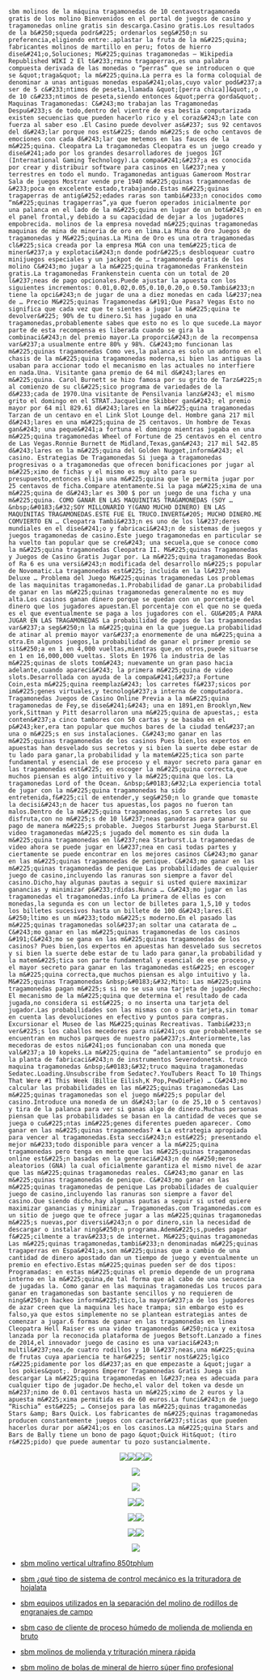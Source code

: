 
```
sbm molinos de la máquina tragamonedas de 10 centavostragamoneda gratis de los molino Bienvenidos en el portal de juegos de casino y tragamonedas online gratis sin descarga.Casino gratis.Los resultados de la b&#250;squeda podr&#225; ordenarlos seg&#250;n su preferencia,eligiendo entre:.aplastar la fruta de la m&#225;quina; fabricantes molinos de martillo en peru; fotos de hierro dise&#241;o,Soluciones; M&#225;quinas tragamonedas — Wikipedia Republished WIKI 2 El t&#233;rmino tragaperras,es una palabra compuesta derivada de las monedas o “perras” que se introducen o que se &quot;traga&quot; la m&#225;quina.La perra es la forma coloquial de denominar a unas antiguas monedas espa&#241;olas,cuyo valor pod&#237;a ser de 5 c&#233;ntimos de peseta,llamada &quot;[perra chica]]&quot;,o de 10 c&#233;ntimos de peseta,siendo entonces &quot;perra gorda&quot;. Maquinas Tragamonedas: C&#243;mo trabajan las Tragamonedas Despu&#233;s de todo,dentro del vientre de esa bestia computarizada existen secuencias que pueden hacerlo rico y el coraz&#243;n late con fuerza al saber eso .El Casino puede devolver as&#237; sus 92 centavos del d&#243;lar porque nos est&#225; dando m&#225;s de ocho centavos de emociones con cada d&#243;lar que metemos en las fauces de la m&#225;quina. Cleopatra La tragamonedas Cleopatra es un juego creado y dise&#241;ado por los grandes desarrolladores de juegos IGT (International Gaming Technology).La compa&#241;&#237;a es conocida por crear y distribuir software para casinos en l&#237;nea y terrestres en todo el mundo. Tragamonedas antiguas Gameroom Mostrar Sala de juegos Mostrar vende pre 1940 m&#225;quinas tragamonedas de &#233;poca en excelente estado,trabajando.Estas m&#225;quinas tragaperras de antig&#252;edades raras son tambi&#233;n conocidos como “m&#225;quinas tragaperras”,ya que fueron operados inicialmente por una palanca en el lado de la m&#225;quina en lugar de un bot&#243;n en el panel frontal,y debido a su capacidad de dejar a los jugadores empobrecida. molinos de la empresa novedad m&#225;quinas tragamonedas maquinas de mina de mineria de oro en lima.La Mina de Oro Juegos de tragamonedas y M&#225;quinas.La Mina de Oro es una otra tragamonedas cl&#225;sica creada por la empresa MGA con una tem&#225;tica de miner&#237;a y explotaci&#243;n donde podr&#225;s desbloquear cuatro minijuegos especiales y un jackpot de … tragamoneda gratis de los molino C&#243;mo jugar a la m&#225;quina tragamonedas Frankenstein gratis.La tragamonedas Frankenstein cuenta con un total de 20 l&#237;neas de pago opcionales.Puede ajustar la apuesta con los siguientes incrementos: 0.01,0.02,0.05,0.10,0.20,o 0.50.Tambi&#233;n tiene la opci&#243;n de jugar de una a diez monedas en cada l&#237;nea de … Precio M&#225;quinas Tragamonedas &#191;Que Pasa? Vegas Esto no significa que cada vez que te sientes a jugar la m&#225;quina te devolver&#225; 90% de tu dinero.Si has jugado en una tragamonedas,probablemente sabes que esto no es lo que sucede.La mayor parte de esta recompensa es liberada cuando se gira la combinaci&#243;n del premio mayor.La proporci&#243;n de la recompensa var&#237;a usualmente entre 80% y 98%. C&#243;mo funcionan las m&#225;quinas tragamonedas Como ves,la palanca es solo un adorno en el chasis de la m&#225;quina tragamonedas moderna,si bien las antiguas la usaban para accionar todo el mecanismo en las actuales no interfiere en nada.Una. Visitante gana premio de 64 mil d&#243;lares en m&#225;quina. Carol Burnett se hizo famosa por su grito de Tarz&#225;n al comienzo de su cl&#225;sico programa de variedades de la d&#233;cada de 1970.Una visitante de Pensilvania lanz&#243; el mismo grito el domingo en el STRAT.Jacqueline Skibber gan&#243; el premio mayor por 64 mil 829.61 d&#243;lares en la m&#225;quina tragamonedas Tarzan de un centavo en el Link Slot Lounge del. Hombre gana 217 mil d&#243;lares en una m&#225;quina de 25 centavos. Un hombre de Texas gan&#243; una peque&#241;a fortuna el domingo mientras jugaba en una m&#225;quina tragamonedas Wheel of Fortune de 25 centavos en el centro de Las Vegas.Ronnie Burnett de Midland,Texas,gan&#243; 217 mil 542.85 d&#243;lares en la m&#225;quina del Golden Nugget,inform&#243; el casino. Estrategias De Tragamonedas Si juega a tragamonedas progresivas o a tragamonedas que ofrecen bonificaciones por jugar al m&#225;ximo de fichas y el mismo es muy alto para su presupuesto,entonces elija una m&#225;quina que le permita jugar por 25 centavos de ficha.Compare atentamente.Si la paga m&#225;xima de una m&#225;quina de d&#243;lar es 300 $ por un juego de una ficha y una m&#225;quina. COMO GANAR EN LAS MAQUINITAS TRAGAMONEDAS (SOY … &nbsp;&#0183;&#32;SOY MILLONARIO Y(GANO MUCHO DINERO) EN LAS MAQUINITAS TRAGAMONEDAS.ESTE FUE EL TRUCO.INVERT&#205; MUCHO DINERO.ME COMVIERTO EN … Cleopatra Tambi&#233;n es uno de los l&#237;deres mundiales en el dise&#241;o y fabricaci&#243;n de sistemas de juegos y juegos tragamonedas de casino.Este juego tragamonedas en particular se ha vuelto tan popular que se cre&#243; una secuela,que se conoce como la m&#225;quina tragamonedas Cleopatra II. M&#225;quinas Tragamonedas y Juegos de Casino Gratis Jugar por. La m&#225;quina tragamonedas Book of Ra 6 es una versi&#243;n modificada del desarrollo m&#225;s popular de Novomatic.La tragamonedas est&#225; incluida en la l&#237;nea Deluxe … Problema del Juego M&#225;quinas tragamonedas Los problemas de las maquinitas tragamonedas.1.Probabilidad de ganar.La probabilidad de ganar en las m&#225;quinas tragamonedas generalmente no es muy alta.Los casinos ganan dinero porque se quedan con un porcentaje del dinero que los jugadores apuestan.El porcentaje con el que no se queda es el que eventualmente se paga a los jugadores con el. GU&#205;A PARA JUGAR EN LAS TRAGAMONEDAS La probabilidad de pagos de las tragamonedas var&#237;a seg&#250;n la m&#225;quina en la que juegue.La probabilidad de atinar al premio mayor var&#237;a enormemente de una m&#225;quina a otra.En algunos juegos,la probabilidad de ganar el primer premio se sit&#250;a en 1 en 4,000 vueltas,mientras que,en otros,puede situarse en 1 en 16,000,000 vueltas. Slots En 1976 la industria de las m&#225;quinas de slots tom&#243; nuevamente un gran paso hacia adelante,cuando apareci&#243; la primera m&#225;quina de video slots.Desarrollada con ayuda de la compa&#241;&#237;a Fortune Coin,esta m&#225;quina reemplaz&#243; los carretes f&#237;sicos por im&#225;genes virtuales,y tecnolog&#237;a interna de computadora. Tragamonedas Juegos de Casino Online Previa a la m&#225;quina tragamonedas de Fey,se dise&#241;&#243; una en 1891,en Brooklyn,New york,Sittman y Pitt desarrollaron una m&#225;quina de apuestas,; esta conten&#237;a cinco tambores con 50 cartas y se basaba en el p&#243;ker,era tan popular que muchos bares de la ciudad ten&#237;an una o m&#225;s en sus instalaciones. C&#243;mo ganar en las m&#225;quinas tragamonedas de los casinos Pues bien,los expertos en apuestas han desvelado sus secretos y si bien la suerte debe estar de tu lado para ganar,la probabilidad y la matem&#225;tica son parte fundamental y esencial de ese proceso y el mayor secreto para ganar en las tragamonedas est&#225; en escoger la m&#225;quina correcta,que muchos piensan es algo intuitivo y la m&#225;quina que los. La tragamonedas Lord of the Ocean. &nbsp;&#0183;&#32;La experiencia total de jugar con la m&#225;quina tragamonedas ha sido entretenida,f&#225;cil de entender,y seg&#250;n lo grande que tomaste la decisi&#243;n de hacer tus apuestas,los pagos no fueron tan malos.Dentro de la m&#225;quina tragamonedas,son 5 carretes los que disfruta,con no m&#225;s de 10 l&#237;neas ganadoras para ganar su pago de manera m&#225;s probable. Juegos Starburst Juega Starburst.El video tragamonedas m&#225;s jugado del momento es sin duda la m&#225;quina tragamonedas en l&#237;nea Starburst.La tragamonedas de video ahora se puede jugar en l&#237;nea en casi todas partes y ciertamente se puede encontrar en los mejores casinos C&#243;mo ganar en las m&#225;quinas tragamonedas de penique. C&#243;mo ganar en las m&#225;quinas tragamonedas de penique Las probabilidades de cualquier juego de casino,incluyendo las ranuras son siempre a favor del casino.Dicho,hay algunas pautas a seguir si usted quiere maximizar ganancias y minimizar p&#233;rdidas.Nunca … C&#243;mo jugar en las tragamonedas el tragamonedas.info La primera de ellas es con monedas,la segunda es con un lector de billetes para 1,5,10 y todos los billetes sucesivos hasta un billete de 100 d&#243;lares.El &#250;ltimo es un m&#233;todo m&#225;s moderno.En el pasado las m&#225;quinas tragamonedas sol&#237;an soltar una catarata de … C&#243;mo ganar en las m&#225;quinas tragamonedas de los casinos &#191;C&#243;mo se gana en las m&#225;quinas tragamonedas de los casinos? Pues bien,los expertos en apuestas han desvelado sus secretos y si bien la suerte debe estar de tu lado para ganar,la probabilidad y la matem&#225;tica son parte fundamental y esencial de ese proceso,y el mayor secreto para ganar en las tragamonedas est&#225; en escoger la m&#225;quina correcta,que muchos piensan es algo intuitivo y la. M&#225;quinas Tragamonedas &nbsp;&#0183;&#32;Mito: Las m&#225;quina tragamonedas pagan m&#225;s si no se usa una tarjeta de jugador.Hecho: El mecanismo de la m&#225;quina que determina el resultado de cada jugada,no considera si est&#225; o no inserta una tarjeta del jugador.Las probabilidades son las mismas con o sin tarjeta,sin tomar en cuenta las devoluciones en efectivo y puntos para compras. Excursionar el Museo de las M&#225;quinas Recreativas. Tambi&#233;n ver&#225;s los caballos mecedores para ni&#241;os que probablemente se encuentran en muchos parques de nuestro pa&#237;s.Anteriormente,las mecedoras de estos ni&#241;os funcionaban con una moneda que val&#237;a 10 kopeks.La m&#225;quina de “adelantamiento” se produjo en la planta de fabricaci&#243;n de instrumentos Severodonetsk. truco maquina tragamonedas &nbsp;&#0183;&#32;truco maquina tragamonedas Sedatec.Loading.Unsubscribe from Sedatec?.YouTubers React To 10 Things That Were #1 This Week (Billie Eilish,K Pop,PewDiePie) … C&#243;mo calcular las probabilidades en las m&#225;quinas tragamonedas Las m&#225;quinas tragamonedas son el juego m&#225;s popular del casino.Introduce una moneda de un d&#243;lar (o de 25,10 o 5 centavos) y tira de la palanca para ver si ganas algo de dinero.Muchas personas piensan que las probabilidades se basan en la cantidad de veces que se juega o cu&#225;ntas im&#225;genes diferentes pueden aparecer. Como ganar en las m&#225;quinas tragamonedas? ♣ La estrategia apropiada para vencer al tragamonedas.Esta secci&#243;n est&#225; presentando el mejor m&#233;todo disponible para vencer a la m&#225;quina tragamonedas pero tenga en mente que las m&#225;quinas tragamonedas online est&#225;n basadas en la generaci&#243;n de n&#250;meros aleatorios (GNA) la cual oficialmente garantiza el mismo nivel de azar que las m&#225;quinas tragamonedas reales. C&#243;mo ganar en las m&#225;quinas tragamonedas de penique. C&#243;mo ganar en las m&#225;quinas tragamonedas de penique Las probabilidades de cualquier juego de casino,incluyendo las ranuras son siempre a favor del casino.Que siendo dicho,hay algunas pautas a seguir si usted quiere maximizar ganancias y minimizar … Tragamonedas.com Tragamonedas.com es un sitio de juego que te ofrece jugar a las m&#225;quinas tragamonedas m&#225;s nuevas,por diversi&#243;n o por dinero,sin la necesidad de descargar o instalar ning&#250;n programa.Adem&#225;s,puedes pagar f&#225;cilmente a trav&#233;s de internet. M&#225;quinas tragamonedas Las m&#225;quinas tragamonedas,tambi&#233;n denominadas m&#225;quinas tragaperras en Espa&#241;a,son m&#225;quinas que a cambio de una cantidad de dinero apostado dan un tiempo de juego y eventualmente un premio en efectivo.Estas m&#225;quinas pueden ser de dos tipos: Programadas: en estas m&#225;quinas el premio depende de un programa interno en la m&#225;quina,de tal forma que al cabo de una secuencia de jugadas la. Como ganar en las maquinas tragamonedas Los trucos para ganar en tragamonedas son bastante sencillos y no requieren de ning&#250;n hackeo inform&#225;tico,la mayor&#237;a de los jugadores de azar creen que la maquina les hace trampa; sin embargo esto es falso,ya que estos simplemente no se plantean estrategias antes de comenzar a jugar.6 formas de ganar en las tragamonedas en linea Cleopatra Hell Raiser es una video tragamonedas &#250;nica y exitosa lanzada por la reconocida plataforma de juegos Betsoft.Lanzado a fines de 2014,el innovador juego de casino es una variaci&#243;n multil&#237;nea,de cuatro rodillos y 10 l&#237;neas,una m&#225;quina de frutas cuya apariencia te har&#225; sentir nost&#225;lgico r&#225;pidamente por los d&#237;as en que empezaste a &quot;jugar a los pokies&quot;. Dragons Emperor Tragamonedas Gratis Juega sin descargar La m&#225;quina tragamonedas en l&#237;nea es adecuada para cualquier tipo de jugador.De hecho,el valor del token va desde un m&#237;nimo de 0.01 centavos hasta un m&#225;ximo de 2 euros y la apuesta m&#225;xima permitida es de 60 euros.La funci&#243;n de juego “Rischia” est&#225; … Consejos para las m&#225;quinas tragamonedas Stars &amp; Bars Quick. Los fabricantes de m&#225;quinas tragamonedas producen constantemente juegos con caracter&#237;sticas que pueden hacerlos durar por a&#241;os en los casinos.La m&#225;quina Stars and Bars de Bally tiene un bono de pago &quot;Quick Hit&quot; (tiro r&#225;pido) que puede aumentar tu pozo sustancialmente. 
```

<div align="center">

<a href="https://es-mill.shibang-china.com/github&k=sbm+molinos+de+la+m%C3%A1quina+tragamonedas+de+10+centavos"><img src="https://static.shibang-china.com/es/mill/index.jpg"></a><a href="https://es-mill.shibang-china.com/materials.htmlgithub&k=sbm+molinos+de+la+m%C3%A1quina+tragamonedas+de+10+centavos"><img src="https://static.shibang-china.com/es/mill/materials.jpg"></a><a href="https://es-mill.shibang-china.com/about.htmlgithub&k=sbm+molinos+de+la+m%C3%A1quina+tragamonedas+de+10+centavos"><img src="https://static.shibang-china.com/es/mill/about.jpg"></a><a href="https://es-mill.shibang-china.com/contact.htmlgithub&k=sbm+molinos+de+la+m%C3%A1quina+tragamonedas+de+10+centavos"><img src="https://static.shibang-china.com/es/mill/contact.jpg"></a>

<a href="https://es-mill.shibang-china.com/github&k=sbm+molinos+de+la+m%C3%A1quina+tragamonedas+de+10+centavos"><img src="https://static.shibang-china.com/es/mill/banner.jpg"></a>

<a href="https://swt.shibang-china.com/github&k=sbm+molinos+de+la+m%C3%A1quina+tragamonedas+de+10+centavos"><img src="https://static.shibang-china.com/es/mill/chat.jpg"></a>

<a href="https://es-mill.shibang-china.com/products/vertical-roller-mill.htmlgithub&k=sbm+molinos+de+la+m%C3%A1quina+tragamonedas+de+10+centavos"><img src="https://static.shibang-china.com/es/mill/vertical.jpg"></a><a href="https://es-mill.shibang-china.com/products/raymond-mill.htmlgithub&k=sbm+molinos+de+la+m%C3%A1quina+tragamonedas+de+10+centavos"><img src="https://static.shibang-china.com/es/mill/raymond.jpg"></a>

<a href="https://es-mill.shibang-china.com/products/ultrafine-grinding-mill.htmlgithub&k=sbm+molinos+de+la+m%C3%A1quina+tragamonedas+de+10+centavos"><img src="https://static.shibang-china.com/es/mill/ultrafine.jpg"></a><a href="https://es-mill.shibang-china.com/products/trapezium-grinding-mill.htmlgithub&k=sbm+molinos+de+la+m%C3%A1quina+tragamonedas+de+10+centavos"><img src="https://static.shibang-china.com/es/mill/trapezium.jpg"></a>

<a href="https://es-mill.shibang-china.com/products/ball-mill.htmlgithub&k=sbm+molinos+de+la+m%C3%A1quina+tragamonedas+de+10+centavos"><img src="https://static.shibang-china.com/es/mill/ball.jpg"></a><a href="https://es-mill.shibang-china.com/products/hammer-mill.htmlgithub&k=sbm+molinos+de+la+m%C3%A1quina+tragamonedas+de+10+centavos"><img src="https://static.shibang-china.com/es/mill/hammer.jpg"></a>

<a href="https://swt.shibang-china.com/github&k=sbm+molinos+de+la+m%C3%A1quina+tragamonedas+de+10+centavos"><img src="https://static.shibang-china.com/es/mill/case.jpg"></a>

</div>


* [sbm molino vertical ultrafino 850tphlum](sbm%20molino%20vertical%20ultrafino%20850tphlum.md)

* [sbm ¿qué tipo de sistema de control mecánico es la trituradora de hojalata ](sbm%20%C2%BFqu%C3%A9%20tipo%20de%20sistema%20de%20control%20mec%C3%A1nico%20es%20la%20trituradora%20de%20hojalata%20.md)

* [sbm equipos utilizados en la separación del molino de rodillos de engranajes de campo](sbm%20equipos%20utilizados%20en%20la%20separaci%C3%B3n%20del%20molino%20de%20rodillos%20de%20engranajes%20de%20campo.md)

* [sbm caso de cliente de proceso húmedo de molienda de molienda en bruto](sbm%20caso%20de%20cliente%20de%20proceso%20h%C3%BAmedo%20de%20molienda%20de%20molienda%20en%20bruto.md)

* [sbm molinos de molienda y trituración minera rápida](sbm%20molinos%20de%20molienda%20y%20trituraci%C3%B3n%20minera%20r%C3%A1pida.md)

* [sbm molino de bolas de mineral de hierro súper fino profesional](sbm%20molino%20de%20bolas%20de%20mineral%20de%20hierro%20s%C3%BAper%20fino%20profesional.md)